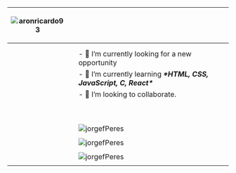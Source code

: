 

| <p align="center"> <img src="https://komarev.com/ghpvc/?username=aronricardo93" alt="aronricardo93" /> </p> |      |                                                              |
| ------------------------------------------------------------ | ---- | ------------------------------------------------------------ |
|                                                              |      |                                                              |
|                                                              |      |                                                              |
|                                                              |      | - 🔭 I’m currently looking for a new opportunity              |
|                                                              |      | - 🌱 I’m currently learning ***\*HTML, CSS, JavaScript, C, React\**** |
|                                                              |      | - 🤝 I’m looking to collaborate.                              |
|                                                              |      |                                                              |
|                                                              |      |                                                              |
|                                                              |      |                                                              |
|                                                              |      |                                                              |
|                                                              |      | <p align="center">                                           |
|                                                              |      | <a href="https://www.linkedin.com/in/aronricardo/" target="blank"> |
|                                                              |      | <img align="center" src="https://img.shields.io/badge/linkedin-%230077B5.svg?&style=for-the-badge&logo=linkedin&logoColor=white" alt="jorgefPeres"/></a> |
|                                                              |      | <a href="https://www.instagram.com/aron.ricardo/" target="blank"> |
|                                                              |      | <img align="center" src="https://img.shields.io/badge/instagram-%23E4405F.svg?&style=for-the-badge&logo=instagram&logoColor=white" alt="jorgefPeres"/></a> |
|                                                              |      | <a href="https://www.facebook.com/aronricardo" target="blank"> |
|                                                              |      | <img align="center" src="https://img.shields.io/badge/facebook-%231877F2.svg?&style=for-the-badge&logo=facebook&logoColor=white" alt="jorgefPeres"/></a> |
|                                                              |      |                                                              |